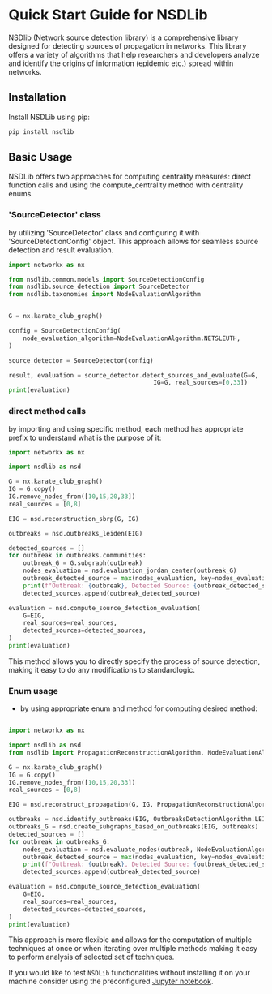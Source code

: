 # Quick Start Guide for NSDLib

NSDlib (Network source detection library) is a comprehensive library designed for detecting sources of propagation in networks. This library offers a variety of algorithms that help researchers and developers analyze and identify the origins of information (epidemic etc.) spread within networks.

## Installation

Install NSDLib using pip:

```bash
pip install nsdlib
```

## Basic Usage
NSDLib offers two approaches for computing centrality measures: direct function calls and using the compute_centrality method with centrality enums.

### 'SourceDetector' class
by utilizing 'SourceDetector' class and configuring it with 'SourceDetectionConfig' object. This approach allows for seamless source detection and result evaluation.

```python
import networkx as nx

from nsdlib.common.models import SourceDetectionConfig
from nsdlib.source_detection import SourceDetector
from nsdlib.taxonomies import NodeEvaluationAlgorithm


G = nx.karate_club_graph()

config = SourceDetectionConfig(
    node_evaluation_algorithm=NodeEvaluationAlgorithm.NETSLEUTH,
)

source_detector = SourceDetector(config)

result, evaluation = source_detector.detect_sources_and_evaluate(G=G,
                                        IG=G, real_sources=[0,33])
print(evaluation)


```
### direct method calls
by importing and using specific method, each method has appropriate prefix to understand what is the purpose of it:

```python
import networkx as nx

import nsdlib as nsd

G = nx.karate_club_graph()
IG = G.copy()
IG.remove_nodes_from([10,15,20,33])
real_sources = [0,8]

EIG = nsd.reconstruction_sbrp(G, IG)

outbreaks = nsd.outbreaks_leiden(EIG)

detected_sources = []
for outbreak in outbreaks.communities:
    outbreak_G = G.subgraph(outbreak)
    nodes_evaluation = nsd.evaluation_jordan_center(outbreak_G)
    outbreak_detected_source = max(nodes_evaluation, key=nodes_evaluation.get)
    print(f"Outbreak: {outbreak}, Detected Source: {outbreak_detected_source}")
    detected_sources.append(outbreak_detected_source)

evaluation = nsd.compute_source_detection_evaluation(
    G=EIG,
    real_sources=real_sources,
    detected_sources=detected_sources,
)
print(evaluation)

```

This method allows you to directly specify the process of source detection, making it easy to do any modifications to standardlogic.

### Enum usage
- by using appropriate enum and method for computing desired method:
```python

import networkx as nx

import nsdlib as nsd
from nsdlib import PropagationReconstructionAlgorithm, NodeEvaluationAlgorithm, OutbreaksDetectionAlgorithm

G = nx.karate_club_graph()
IG = G.copy()
IG.remove_nodes_from([10,15,20,33])
real_sources = [0,8]

EIG = nsd.reconstruct_propagation(G, IG, PropagationReconstructionAlgorithm.SBRP)

outbreaks = nsd.identify_outbreaks(EIG, OutbreaksDetectionAlgorithm.LEIDEN)
outbreaks_G = nsd.create_subgraphs_based_on_outbreaks(EIG, outbreaks)
detected_sources = []
for outbreak in outbreaks_G:
    nodes_evaluation = nsd.evaluate_nodes(outbreak, NodeEvaluationAlgorithm.CENTRALITY_AVERAGE_DISTANCE)
    outbreak_detected_source = max(nodes_evaluation, key=nodes_evaluation.get)
    print(f"Outbreak: {outbreak}, Detected Source: {outbreak_detected_source}")
    detected_sources.append(outbreak_detected_source)

evaluation = nsd.compute_source_detection_evaluation(
    G=EIG,
    real_sources=real_sources,
    detected_sources=detected_sources,
)
print(evaluation)
```

This approach is more flexible and allows for the computation of multiple techniques at once or when iterating over multiple methods making it easy to perform analysis of selected set of techniques.


If you would like to test ``NSDLib`` functionalities without installing it on your machine consider using the preconfigured [Jupyter notebook](nsdlib.ipynb).
